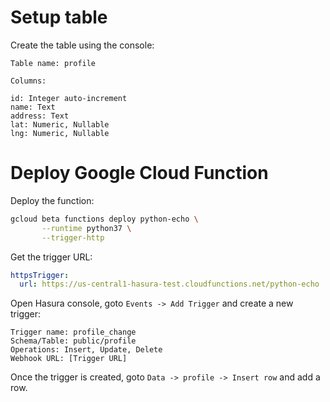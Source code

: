 # Setup table

Create the table using the console:

```
Table name: profile

Columns:

id: Integer auto-increment
name: Text
address: Text
lat: Numeric, Nullable
lng: Numeric, Nullable
```

# Deploy Google Cloud Function

Deploy the function:

```bash
gcloud beta functions deploy python-echo \
       --runtime python37 \
       --trigger-http
```

Get the trigger URL:
```yaml
httpsTrigger:
  url: https://us-central1-hasura-test.cloudfunctions.net/python-echo
```

Open Hasura console, goto `Events -> Add Trigger` and create a new trigger:
```
Trigger name: profile_change
Schema/Table: public/profile
Operations: Insert, Update, Delete
Webhook URL: [Trigger URL]
```

Once the trigger is created, goto `Data -> profile -> Insert row` and add a row. 
